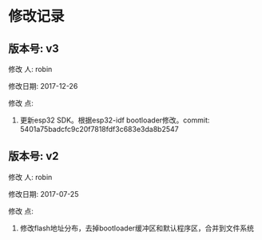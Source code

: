 # 修改记录

## 版本号: v3

修改  人: robin

修改日期: 2017-12-26

修改  点:

1. 更新esp32 SDK。根据esp32-idf bootloader修改。commit: 5401a75badcfc9c20f7818fdf3c683e3da8b2547


## 版本号: v2

修改  人: robin

修改日期: 2017-07-25

修改  点:

1. 修改flash地址分布，去掉bootloader缓冲区和默认程序区，合并到文件系统
